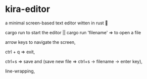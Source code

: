 # kira-editor
a minimal screen-based text editor witten in rust  🦀 

cargo run to start the editor || cargo run 'filename'  => to open a file


arrow keys to navigate the screen,

ctrl + q => exit,

ctrl+s => save and (save new file => ctrl+s -> filename -> enter key),

line-wrapping,


